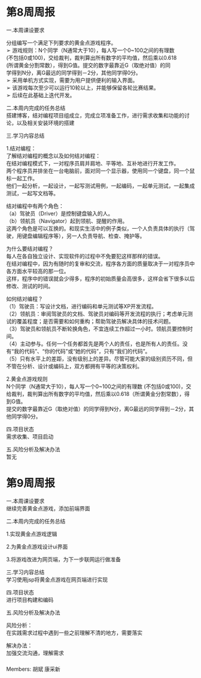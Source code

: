 # 第8周周报

一.本周课设要求

分组编写一个满足下列要求的黄金点游戏程序。  
➢ 游戏规则：N个同学（N通常大于10），每人写一个0~100之间的有理数   
(不包括0或100)，交给裁判，裁判算出所有数字的平均值，然后乘以0.618    
(所谓黄金分割常数），得到G值。提交的数字最靠近G（取绝对值）的同   
学得到N分，离G最远的同学得到－2分，其他同学得0分。  
➢ 采用单机方式实现，需要为用户提供便利的输入界面。  
➢ 该游戏每次至少可以运行10轮以上，并能够保留各轮比赛结果。  
➢ 后续在此基础上迭代开发。  

二.本周内完成的任务总结  
搭建博客，结对编程项目组成立，完成立项准备工作，进行需求收集和功能的讨论，以及相关安装环境的搭建

三.学习内容总结

1.结对编程：  
了解结对编程的概念以及如何结对编程：  
在结对编程模式下，一对程序员肩并肩地、平等地、互补地进行开发工作。  
两个程序员并排坐在一台电脑前，面对同一个显示器，使用同一个键盘，同一个鼠标一起工作。  
他们一起分析，一起设计，一起写测试用例，一起编码，一起单元测试，一起集成测试，一起写文档等。

结对编程中有两个角色：  
（a）驾驶员（Driver）是控制键盘输入的人。  
（b）领航员（Navigator）起到领航、提醒的作用。  
这两个角色是可以互换的。和现实生活中的例子类似，一个人负责具体的执行（驾驶，用键盘编辑程序等），另一人负责导航、检查、掩护等。  

为什么要结对编程？  
每人在各自独立设计、实现软件的过程中不免要犯这样那样的错误。  
在结对编程中，因为有随时的复审和交流，程序各方面的质量取决于一对程序员中各方面水平较高的那一位。  
这样，程序中的错误就会少得多，程序的初始质量会高很多，这样会省下很多以后修改、测试的时间。

如何结对编程？  
（1）驾驶员：写设计文档，进行编码和单元测试等XP开发流程。  
（2）领航员：审阅驾驶员的文档、驾驶员对编码等开发流程的执行；考虑单元测试的覆盖程度；是否需要和如何重构；帮助驾驶员解决具体的技术问题。  
（3）驾驶员和领航员不断轮换角色，不宜连续工作超过一小时。领航员要控制时间。  
（4）主动参与。任何一个任务都首先是两个人的责任，也是所有人的责任。没有“我的代码”、“你的代码”或“她的代码”，只有“我们的代码”。  
（5）只有水平上的差距，没有级别上的差异。尽管可能大家的级别资历不同，但不管在分析、设计或编码上，双方都拥有平等的决策权利。  

2.黄金点游戏规则  
N个同学（N通常大于10），每人写一个0~100之间的有理数 (不包括0或100)，交给裁判，裁判算出所有数字的平均值，然后乘以0.618（所谓黄金分割常数），得到G值。  
提交的数字最靠近G（取绝对值）的同学得到N分，离G最远的同学得到－2分，其他同学得0分。  

四.项目状态  
需求收集、项目启动  

五.风险分析及解决办法  
暂无  

# 第9周周报

一.本周课设要求  
继续完善黄金点游戏，添加前端界面  


二.本周内完成的任务总结  

1.实现黄金点游戏逻辑  

2.为黄金点游戏设计ui界面  

3.将游戏改进为网页端，为下一步联网运行做准备  


三.学习内容总结  
学习使用jsp将黄金点游戏在网页端进行实现  


四.项目状态  
进行项目构建和编码  


五.风险分析及解决办法    

风险分析：  
在实践需求过程中遇到一些之前理解不清的地方，需要落实  

解决办法：  
加强交流沟通，理解需求  




### 
Members: 胡斌 康采新
